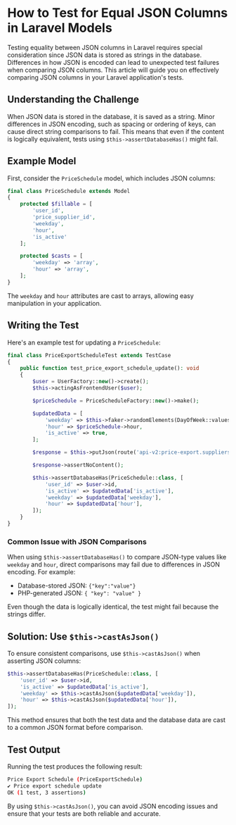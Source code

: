 # How to Test for Equal JSON Columns in Laravel Models

Testing equality between JSON columns in Laravel requires special consideration since JSON data is stored as strings in
the database. Differences in how JSON is encoded can lead to unexpected test failures when comparing JSON columns.
This article will guide you on effectively comparing JSON columns in your Laravel application's tests.

## Understanding the Challenge

When JSON data is stored in the database, it is saved as a string. Minor differences in JSON encoding, such as spacing
or ordering of keys, can cause direct string comparisons to fail. This means that even if the content is logically
equivalent, tests using `$this->assertDatabaseHas()` might fail.

## Example Model

First, consider the `PriceSchedule` model, which includes JSON columns:

```php
final class PriceSchedule extends Model
{
    protected $fillable = [
        'user_id',
        'price_supplier_id',
        'weekday',
        'hour',
        'is_active'
    ];

    protected $casts = [
        'weekday' => 'array',
        'hour' => 'array',
    ];
}
```

The `weekday` and `hour` attributes are cast to arrays, allowing easy manipulation in your application.

## Writing the Test

Here's an example test for updating a `PriceSchedule`:

```php
final class PriceExportScheduleTest extends TestCase
{
    public function test_price_export_schedule_update(): void
    {
        $user = UserFactory::new()->create();
        $this->actingAsFrontendUser($user);

        $priceSchedule = PriceScheduleFactory::new()->make();

        $updatedData = [
            'weekday' => $this->faker->randomElements(DayOfWeek::values(), 3),
            'hour' => $priceSchedule->hour,
            'is_active' => true,
        ];

        $response = $this->putJson(route('api-v2:price-export.suppliers.schedules.update'), $updatedData);

        $response->assertNoContent();

        $this->assertDatabaseHas(PriceSchedule::class, [
            'user_id' => $user->id,
            'is_active' => $updatedData['is_active'],
            'weekday' => $updatedData['weekday'],
            'hour' => $updatedData['hour'],
        ]);
    }
}
```

### Common Issue with JSON Comparisons

When using `$this->assertDatabaseHas()` to compare JSON-type values like `weekday` and `hour`, direct comparisons may
fail due to differences in JSON encoding. For example:

- Database-stored JSON: `{"key":"value"}`
- PHP-generated JSON: `{
  "key": "value"
}`

Even though the data is logically identical, the test might fail because the strings differ.

## Solution: Use `$this->castAsJson()`

To ensure consistent comparisons, use `$this->castAsJson()` when asserting JSON columns:

```php
$this->assertDatabaseHas(PriceSchedule::class, [
    'user_id' => $user->id,
    'is_active' => $updatedData['is_active'],
    'weekday' => $this->castAsJson($updatedData['weekday']),
    'hour' => $this->castAsJson($updatedData['hour']),
]);
```

This method ensures that both the test data and the database data are cast to a common JSON format before comparison.

## Test Output

Running the test produces the following result:

```bash
Price Export Schedule (PriceExportSchedule)
✔ Price export schedule update
OK (1 test, 3 assertions)
```

By using `$this->castAsJson()`, you can avoid JSON encoding issues and ensure that your tests are both reliable and
accurate.

